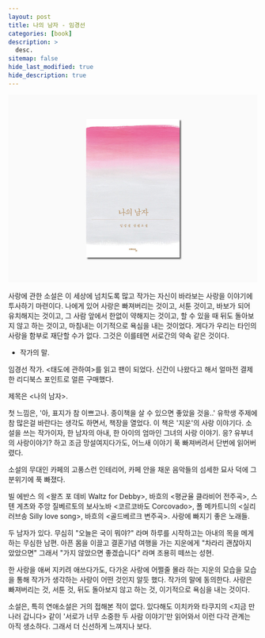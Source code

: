 ```yaml
---
layout: post
title: 나의 남자 - 임경선
categories: [book]
description: >
  desc.
sitemap: false
hide_last_modified: true
hide_description: true
---
```


![](/assets/img/posts/from_tistory/055.jpeg)



사랑에 관한 소설은 이 세상에 넘치도록 많고 작가는 자신이 바라보는 사랑을 이야기에 투사하기 마련이다. 나에게 있어 사랑은 빠져버리는 것이고, 서툰 것이고, 바보가 되어 유치해지는 것이고, 그 사람 앞에서 한없이 약해지는 것이고, 할 수 있을 때 뒤도 돌아보지 않고 하는 것이고, 마침내는 이기적으로 욕심을 내는 것이었다. 게다가 우리는 타인의 사랑을 함부로 재단할 수가 없다. 그것은 이를테면 서로간의 약속 같은 것이다. 

- 작가의 말.

  


임경선 작가. <태도에 관하여\>를 읽고 팬이 되었다. 신간이 나왔다고 해서 얼마전 결제한 리디북스 포인트로 얼른 구매했다. 

제목은 <나의 남자\>.

첫 느낌은, '아, 표지가 참 이쁘고나. 종이책을 살 수 있으면 좋았을 것을..' 유학생 주제에 참 많은걸 바란다는 생각도 하면서, 책장을 열었다. 이 책은 '지운'의 사랑 이야기다. 소설을 쓰는 작가이자, 한 남자의 아내, 한 아이의 엄마인 그녀의 사랑 이야기. 응? 유부녀의 사랑이야기? 하고 조금 망설여지다가도, 어느새 이야기 푹 빠져버려서 단번에 읽어버렸다. 

  


소설의 무대인 카페의 고풍스런 인테리어, 카페 안을 채운 음악들의 섬세한 묘사 덕에 그 분위기에 푹 빠졌다. 

빌 에반스 의 <왈츠 포 데비 Waltz for Debby\>, 바흐의 <평균율 클라비어 전주곡\>, 스텐 게츠와 주앙 질베르토의 보사노바 <코르코바도 Corcovado\>, 폴 메카트니의 <실리 러브송 Silly love song\>, 바흐의 <골드베르크 변주곡\>. 사랑에 빠지기 좋은 노래들.

  


두 남자가 있다. 무심히 "오늘은 국이 뭐야?" 라며 하루를 시작하고는 아내의 목을 메게 하는 무심한 남편. 아픈 몸을 이끌고 결혼기념 여행을 가는 지운에게 "차라리 괜찮아지 았았으면" 그래서 "가지 않았으면 좋겠습니다" 라며 조용히 떼쓰는 성현.

한 사랑을 애써 지키려 애쓰다가도, 다가온 사랑에 어쩔줄 몰라 하는 지운의 모습을 모습을 통해 작가가 생각하는 사랑이 어떤 것인지 알듯 했다. 작가의 말에 동의한다. 사랑은 빠져버리는 것, 서툰 것, 뒤도 돌아보지 않고 하는 것, 이기적으로 욕심을 내는 것이다.

  
소설은, 특히 연애소설은 거의 접해본 적이 없다. 있다해도 이치카와 타쿠지의 <지금 만나러 갑니다\> 같이 '서로가 너무 소중한 두 사람 이야기'만 읽어와서 이런 다각 관계는 아직 생소하다. 그래서 더 신선하게 느껴지나 보다.

  


  



